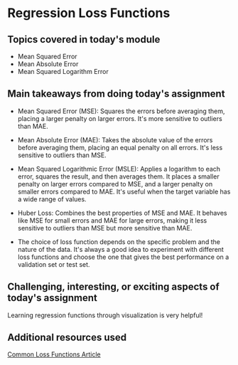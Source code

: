 # Regression Loss Functions

## Topics covered in today's module
* Mean Squared Error
* Mean Absolute Error
* Mean Squared Logarithm Error

## Main takeaways from doing today's assignment
* Mean Squared Error (MSE): Squares the errors before averaging them, placing a larger penalty on larger errors. It's more sensitive to outliers than MAE.
  
* Mean Absolute Error (MAE): Takes the absolute value of the errors before averaging them, placing an equal penalty on all errors. It's less sensitive to outliers than MSE.
  
* Mean Squared Logarithmic Error (MSLE): Applies a logarithm to each error, squares the result, and then averages them. It places a smaller penalty on larger errors compared to MSE, and a larger penalty on smaller errors compared to MAE. It's useful when the target variable has a wide range of values.
  
* Huber Loss: Combines the best properties of MSE and MAE. It behaves like MSE for small errors and MAE for large errors, making it less sensitive to outliers than MSE but more sensitive than MAE.

* The choice of loss function depends on the specific problem and the nature of the data. It's always a good idea to experiment with different loss functions and choose the one that gives the best performance on a validation set or test set.

## Challenging, interesting, or exciting aspects of today's assignment
Learning regression functions through visualization is very helpful!

## Additional resources used 
[Common Loss Functions Article](https://towardsdatascience.com/common-loss-functions-in-machine-learning-46af0ffc4d23)
